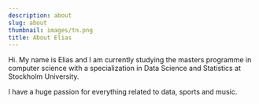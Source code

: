 ```yaml
---
description: about
slug: about
thumbnail: images/tn.png
title: About Elias
---
```


Hi. My name is Elias and I am currently studying the masters programme in computer science with a specialization in Data Science and Statistics at Stockholm University. 

I have a huge passion for everything related to data, sports and music.
